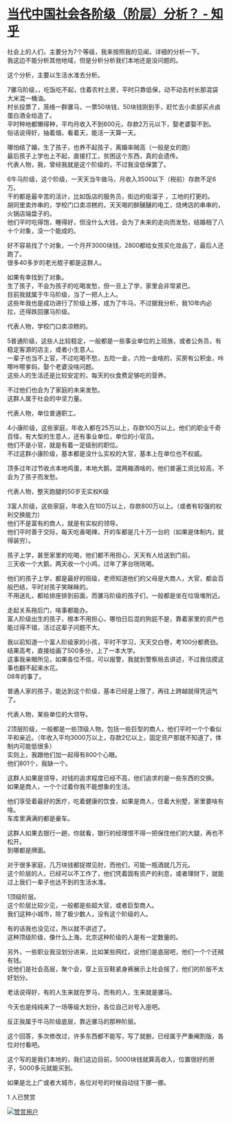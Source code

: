 # [当代中国社会各阶级（阶层）分析？ - 知乎](https://www.zhihu.com/question/264465874/answer/2297566190)

社会上的人们，主要分为7个等级，我来按照我的见闻，详细的分析一下。  
我这边不能分析其他地域，但是分析分析我们本地还是没问题的。

这个分析，主要以生活水准去分析。

7骡马阶级，，吃饭吃不起，住着农村土房，平时只靠低保，动不动去村长那混袋大米混一桶油。  
村长投票了，笼络一群骡马，一票50块钱，50块钱刚到手，赶忙去小卖部买点卤蛋白酒全给造了。  
平时种地都懒得种，平均月收入不到600元，存款2万元以下，娶老婆娶不到。  
俗话说得好，抽着烟，看着天，能活一天算一天。

哪怕结了婚，生了孩子，也养不起孩子，离婚率贼高（一般是女的跑）  
最后孩子上学也上不起，直接打工，贫困这个东西，真的会遗传。  
代表人物，我，曾经我就是这个阶级的，不过我没低保罢了。

6牛马阶级，这个阶级，一天天当牛做马，月收入3500以下（税前）存款不足6万。  
干的都是最辛苦的活计，比如饭店的服务员，街边的街溜子 ，工地的打更的。  
胡同里卖炸串的，学校门口卖凉糕的，天天喝的醉醺醺的电工，烧烤店的串串的，火锅店端盘子的。  
他们平时吃得饱，睡得好，但没什么大钱，会为了未来的走向而发愁，结婚相了八十个对象，没一个能成的。

好不容易找了个对象，一个月开3000块钱，2800都给女孩买化妆品了，最后人还跑了。  
很多40多岁的老光棍子都是这群人。

如果有幸找到了对象。  
生了孩子，不会为孩子的吃喝发愁，但一旦上了学，家里会非常紧巴。  
目前我就属于牛马阶级，当了一把人上人。  
这些年我也是成功进行了阶级上移，成为了牛马，不过据我分析，我10年内必拉，还得跌回骡马阶级。

代表人物，学校门口卖凉糕的。

5普通阶级，这些人比较稳定，一般都是一些事业单位的上班族，或者公务员，有稳定客源的店主，或者小生意人。  
一辈子也当不上官，不过吃喝不愁，五险一金，六险一金啥的，买房有公积金，咔嚓咔嚓爹妈，娶个老婆没啥问题。  
这些人的生活还是比较安定的，每天的伙食费足够吃的营养。

不过他们也会为了家庭的未来发愁。  
这群人属于社会的中坚力量。

代表人物，单位普通职工。

4小康阶级，这些家庭，年收入都在25万以上，存款100万以上。他们的职业千奇百怪，有大型的生意人，还有事业单位，单位的小官员。  
他们不是小官，就是有着一定级别的职位。  
不过这群小康阶级，基本都是没什么实权的大官，基本上在单位也不权威。

顶多过年过节收点本地鸡蛋，本地大鹅，混两箱酒啥的，他们普遍工资比较高，不会为了孩子而发愁。

代表人物，整天跑腿的50岁无实权K级

3富人阶级，这些家庭，年收入在100万以上，存款800万以上。（或者有较强的权利交换能力）  
他们不是富有的商人，就是有实权的领导。  
他们平时善于交际，每天吃香喝辣，开的车都是几十万一台的（如果是体制内，就得装穷）。

孩子上学，甚至家里的吃喝，他们都不用担心，天天有人给送到门前。  
三天收一个大鹅，两天收一个小鸡，过年了茅台咣咣喝。

他们的孩子上学，都是最好的班级，老师知道他们的父母是大商人，大官，都会百般巴结，平时对孩子笑眯眯的。  
不用送礼，都给排座排到前面，而骡马阶级的孩子们，一般都是坐在垃圾堆附近。

走起关系拖后门，啥事都能办。  
富人阶级出生的孩子，根本不用担心，哪怕日后混的狗屁不是，靠着家里的资产也能过得不错，活过这辈子问题不大。

我以前知道一个富人阶级家的小孩，平时不学习，天天交白卷，考100分都费劲。  
结果高考，直接给画了500多分，上了一本大学。  
这事我亲眼所见，如果各位不信，可以报警，我就到警察局去讲述，不过我估摸这事也翻不起来水花。  
08年的事了。

普通人家的孩子，能达到这个阶级，基本已经是上限了，再往上跨越就得凭运气了。

代表人物，某些单位的大领导。

2顶层阶级，一般都是一些顶级人物，包括一些巨型的商人，他们平时一个个看似平和亲近。（年收入平均3000万以上，存款2亿以上，固定资产那就不知道了，体制内可能低很多）  
实则上，我跟他们加一起得有800个心眼。  
他们801个，我缺一个。

这群人如果是领导，对钱的追求程度已经不高，他们追求的是一些东西的交换。  
如果是商人，一个个过着你我不能想象的生活。

他们享受着最好的医疗，吃着健康的饮食，如果是商人，住着大别墅，家里要啥有啥。  
车库里满满的都是豪车。

这群人如果去银行一趟，你就看，银行的经理恨不得一把保住他们的大腿，再也不松开。  
到哪都是牌面。

对于很多家庭，几万块钱都捉襟见肘，而他们，可能一瓶酒就几万元。  
这个阶层的人，已经可以不工作了，他们凭着固有资产的利息，或者理财下，就能过上我们一辈子也达不到的生活水准。

1顶级阶层。  
这个阶层比较少见，一般都是些超大官，或者巨型商人。  
我们这种小城市，除了极少数人，没有这个阶级的人。

有的话我也没见过，所以就不讲述了。  
这种顶级阶级，像什么上海，北京这种阶级的人是有一定数量的。

另外，一些职业我没划分进来，比如某些网红，说他们是底层吧，他们一个个还贼有钱。  
说他们是社会高层，聚个会，穿上豆豆鞋紧身裤展示上社会摇了，他们的阶层不太好划分。

老话说得好，有的人生来就在罗马，而有的人，生来就是骡马。

今天也是纯纯来了一场等级大划分，各位自己对号入座吧。

反正我属于牛马阶级底层，靠近骡马的那种阶层。

这个回答，多次修改过，许多东西都不能写，写了就删，已经属于严重阉割版，各位对付看吧。

这个写的是我们本地的，我们这边目前，5000块钱就算高收入，位置很好的房子，5000多元就能买到。

如果是北上广或者大城市，各位对号的时候自动往下挪一挪。

1 人已赞赏

[![赞赏用户](https://pic3.zhimg.com/5033849bf6ac4c275b5e179e0b03ad85_l.jpg?source=c8b7c179)](https://www.zhihu.com/people/li-li-14-30-38)
